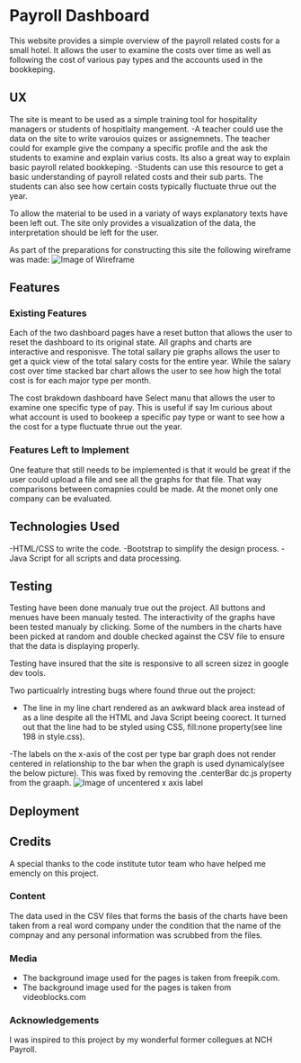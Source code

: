 # Payroll Dashboard
This website provides a simple overview of the payroll related costs for a small hotel. It allows the user to
examine the costs over time as well as following the cost of various pay types and the accounts used in the bookkeping.

## UX
The site is meant to be used as a simple training tool for hospitality managers or students of hospitlaity mangement.
-A teacher could use the data on the site to write varouios quizes or assignemnets. The teacher could for example give the company
a specific profile and the ask the students to examine and explain varius costs. Its also a great way to explain basic
payroll related bookkeping.
-Students can use this resource to get a basic understanding of payroll related costs and their sub parts. The students
can also see how certain costs typically fluctuate thrue out the year.

To allow the material to be used in a variaty of ways explanatory texts have been left out. The site only provides
a visualization of the data, the interpretation should be left for the user.

As part of the preparations for constructing this site the following wireframe was made:
![Image of Wireframe](https://raw.githubusercontent.com/danfiliphoff/Milestoneproject-2/master/static/pictures/readme/wireframe_milestone2.PNG)

## Features
### Existing Features
Each of the two dashboard pages have a reset button that allows the user to reset the dashboard to its original state.
All graphs and charts are interactive and responisve. The total sallary pie graphs allows the user to get a quick view of the total
salary costs for the entire year. While the salary cost over time stacked bar chart allows the user to see how high the total cost is for each major type per month.

The cost brakdown dashboard have Select manu that allows the user to examine one specific type of pay. This is useful if say Im curious about
what account is used to bookeep a specific pay type or want to see how a the cost for a type fluctuate thrue out the year.

### Features Left to Implement
One feature that still needs to be implemented is that it would be great if the user could upload a file and see all the graphs
for that file. That way comparisons between comapnies could be made. At the monet only one company can be evaluated.

## Technologies Used
-HTML/CSS to write the code.
-Bootstrap to simplify the design process.
-Java Script for all scripts and data processing.

## Testing
Testing have been done manualy true out the project. All buttons and menues have been manualy tested.
The interactivity of the graphs have been tested manualy by clicking. Some of the numbers in the charts have been picked at random and double
checked against the CSV file to ensure that the data is displaying properly.

Testing have insured that the site is responsive to all screen sizez in google dev tools.

Two particualrly intresting bugs where found thrue out the project:
- The line in my line chart rendered as an awkward black area instead of as a line despite all the HTML and Java Script beeing coorect.
It turned out that the line had to be styled using CSS, fill:none property(see line 198 in style.css).

-The labels on the x-axis of the cost per type bar graph does not render centered in relationship to the bar when the graph is used dynamicaly(see the below picture).
This was fixed by removing the .centerBar dc.js property from the graaph.
![Image of uncentered x axis label](https://raw.githubusercontent.com/danfiliphoff/Milestoneproject-2/master/static/pictures/readme/uncentered_label.PNGhttps://raw.githubusercontent.com/danfiliphoff/Milestoneproject-2/master/static/pictures/readme/uncentered_label.PNG)


## Deployment
## Credits
A special thanks to the code institute tutor team who have helped me emencly on this project.

### Content
The data used in the CSV files that forms the basis of the charts have been taken from a real word company under the condition that the name
of the compnay and any personal information was scrubbed from the files.

### Media
- The background image used for the pages is taken from freepik.com.
- The background image used for the pages is taken from videoblocks.com

### Acknowledgements
I was inspired to this project by my wonderful former collegues at NCH Payroll.